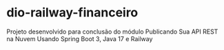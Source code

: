 # dio-railway-financeiro
Projeto desenvolvido para conclusão do módulo Publicando Sua API REST na Nuvem Usando Spring Boot 3, Java 17 e Railway
